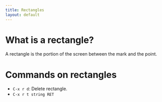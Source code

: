 ```yaml
---
title: Rectangles
layout: default
---
```


# What is a rectangle?

A rectangle is the portion of the screen between the mark and the
point.

# Commands on rectangles

- `C-x r d`: Delete rectangle.
- `C-x r t string RET`
